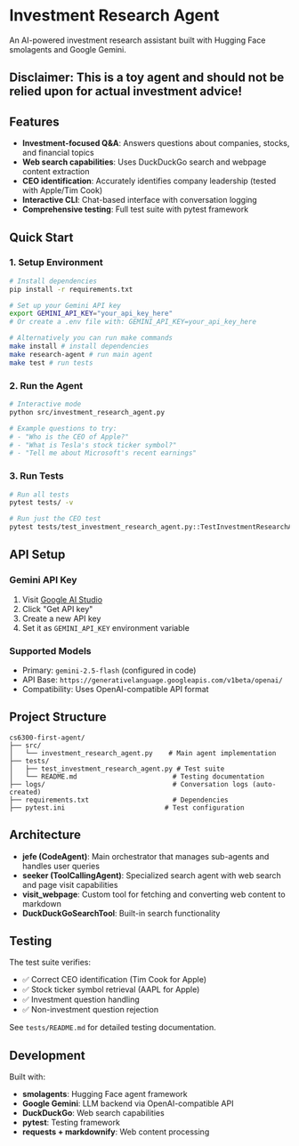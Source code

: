 # Investment Research Agent

An AI-powered investment research assistant built with Hugging Face smolagents and Google Gemini.

## Disclaimer: This is a toy agent and should not be relied upon for actual investment advice!

## Features

- **Investment-focused Q&A**: Answers questions about companies, stocks, and financial topics
- **Web search capabilities**: Uses DuckDuckGo search and webpage content extraction
- **CEO identification**: Accurately identifies company leadership (tested with Apple/Tim Cook)
- **Interactive CLI**: Chat-based interface with conversation logging
- **Comprehensive testing**: Full test suite with pytest framework

## Quick Start

### 1. Setup Environment
```bash
# Install dependencies
pip install -r requirements.txt

# Set up your Gemini API key
export GEMINI_API_KEY="your_api_key_here"
# Or create a .env file with: GEMINI_API_KEY=your_api_key_here

# Alternatively you can run make commands
make install # install dependencies
make research-agent # run main agent
make test # run tests
```
### 2. Run the Agent
```bash
# Interactive mode
python src/investment_research_agent.py

# Example questions to try:
# - "Who is the CEO of Apple?"
# - "What is Tesla's stock ticker symbol?"
# - "Tell me about Microsoft's recent earnings"
```

### 3. Run Tests
```bash
# Run all tests
pytest tests/ -v

# Run just the CEO test
pytest tests/test_investment_research_agent.py::TestInvestmentResearchAgent::test_apple_ceo_question -v
```

## API Setup

### Gemini API Key
1. Visit [Google AI Studio](https://aistudio.google.com/)
2. Click "Get API key" 
3. Create a new API key
4. Set it as `GEMINI_API_KEY` environment variable

### Supported Models
- Primary: `gemini-2.5-flash` (configured in code)
- API Base: `https://generativelanguage.googleapis.com/v1beta/openai/`
- Compatibility: Uses OpenAI-compatible API format

## Project Structure

```
cs6300-first-agent/
├── src/
│   └── investment_research_agent.py    # Main agent implementation
├── tests/
│   ├── test_investment_research_agent.py # Test suite
│   └── README.md                        # Testing documentation
├── logs/                                # Conversation logs (auto-created)
├── requirements.txt                     # Dependencies
├── pytest.ini                         # Test configuration
```

## Architecture

- **jefe (CodeAgent)**: Main orchestrator that manages sub-agents and handles user queries
- **seeker (ToolCallingAgent)**: Specialized search agent with web search and page visit capabilities
- **visit_webpage**: Custom tool for fetching and converting web content to markdown
- **DuckDuckGoSearchTool**: Built-in search functionality

## Testing

The test suite verifies:
- ✅ Correct CEO identification (Tim Cook for Apple)
- ✅ Stock ticker symbol retrieval (AAPL for Apple) 
- ✅ Investment question handling
- ✅ Non-investment question rejection

See `tests/README.md` for detailed testing documentation.

## Development

Built with:
- **smolagents**: Hugging Face agent framework
- **Google Gemini**: LLM backend via OpenAI-compatible API
- **DuckDuckGo**: Web search capabilities
- **pytest**: Testing framework
- **requests + markdownify**: Web content processing

